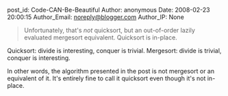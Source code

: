 post_id: Code-CAN-Be-Beautiful
Author: anonymous
Date: 2008-02-23 20:00:15
Author_Email: noreply@blogger.com
Author_IP: None

> Unfortunately, that's _not_ quicksort, but an out-of-order lazily evaluated
> mergesort equivalent. Quicksort is in-place.

Quicksort: divide is interesting, conquer is trivial.
Mergesort: divide is trivial, conquer is interesting.

In other words, the algorithm presented in the post is not mergesort or an
equivalent of it. It's entirely fine to call it quicksort even though it's not
in-place.

